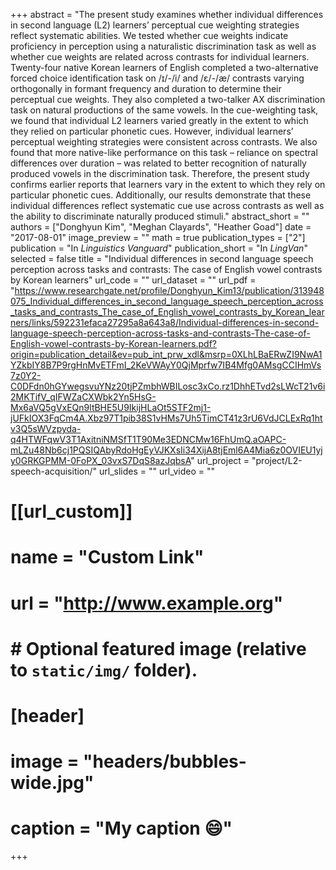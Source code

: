 +++
abstract = "The present study examines whether individual differences in second language (L2) learners’ perceptual cue weighting strategies reflect systematic abilities. We tested whether cue weights indicate proficiency in perception using a naturalistic discrimination task as well as whether cue weights are related across contrasts for individual learners. Twenty-four native Korean learners of English completed a two-alternative forced choice identification task on /ɪ/-/i/ and /ɛ/-/æ/ contrasts varying orthogonally in formant frequency and duration to determine their perceptual cue weights. They also completed a two-talker AX discrimination task on natural productions of the same vowels. In the cue-weighting task, we found that individual L2 learners varied greatly in the extent to which they relied on particular phonetic cues. However, individual learners’ perceptual weighting strategies were consistent across contrasts. We also found that more native-like performance on this task – reliance on spectral differences over duration – was related to better recognition of naturally produced vowels in the discrimination task. Therefore, the present study confirms earlier reports that learners vary in the extent to which they rely on particular phonetic cues. Additionally, our results demonstrate that these individual differences reflect systematic cue use across contrasts as well as the ability to discriminate naturally produced stimuli."
abstract_short = ""
authors = ["Donghyun Kim", "Meghan Clayards", "Heather Goad"]
date = "2017-08-01"
image_preview = ""
math = true
publication_types = ["2"]
publication = "In *Linguistics Vanguard*"
publication_short = "In *LingVan*"
selected = false
title = "Individual differences in second language speech perception across tasks and contrasts: The case of English vowel contrasts by Korean learners"
url_code = ""
url_dataset = ""
url_pdf = "https://www.researchgate.net/profile/Donghyun_Kim13/publication/313948075_Individual_differences_in_second_language_speech_perception_across_tasks_and_contrasts_The_case_of_English_vowel_contrasts_by_Korean_learners/links/592231efaca27295a8a643a8/Individual-differences-in-second-language-speech-perception-across-tasks-and-contrasts-The-case-of-English-vowel-contrasts-by-Korean-learners.pdf?origin=publication_detail&ev=pub_int_prw_xdl&msrp=0XLhLBaERwZI9NwA1YZkbIY8B7P9rgHnMvETFmI_2KeVWAyY0QjMprfw7IB4Mfg0AMsgCCIHmVs7z0Y2-C0DFdn0hGYwegsvuYNz20tjPZmbhWBILosc3xCo.rz1DhhETvd2sLWcT21v6i2MKTifV_qIFWZaCXWbk2Yn5HsG-Mx6aVQ5gVxEQn9ltBHE5U9IkijHLaOt5STF2mj1-jUFkIOX3FqCm4A.Xbz97T1pib38S1vHMs7Uh5TimCT41z3rU6VdJCLExRq1htv3Q5sWVzpyda-q4HTWFqwV3T1AxitniNMSfT1T90Me3EDNCMw16FhUmQ.aOAPC-mLZu48Nb6cj1PQSIQAbyRdoHgEyVJKXsIi34XijA8tjEml6A4Mia6z0OVIEU1yjy0GRKGPMM-0FoPX_03vxS7DqS8azJqbsA"
url_project = "project/L2-speech-acquisition/"
url_slides = ""
url_video = ""

# [[url_custom]]
# name = "Custom Link"
# url = "http://www.example.org"

# # Optional featured image (relative to `static/img/` folder).
# [header]
# image = "headers/bubbles-wide.jpg"
# caption = "My caption :smile:"

+++
